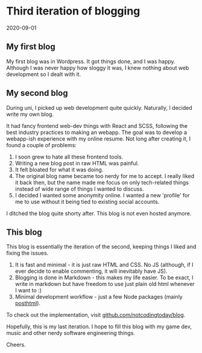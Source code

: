 <h1>Third iteration of blogging</h1>
<div class="center" md>2020-09-01</div>

## My first blog

My first blog was in Wordpress. It got things done, and I was happy. Although I was never happy how sloggy it was, I knew nothing about web development so I dealt with it.

## My second blog

During uni, I picked up web development quite quickly. Naturally, I decided write my own blog.

It had fancy frontend web-dev things with React and SCSS, following the best industry practices to making an webapp. The goal was to develop a webapp-ish experience with my online resume. Not long after creating it, I found a couple of problems:

1. I soon grew to hate all these frontend tools.
2. Writing a new blog post in raw HTML was painful.
3. It felt bloated for what it was doing.
4. The original blog name became too nerdy for me to accept. I really liked it back then, but the name made me focus on only tech-related things instead of wide range of things I wanted to discuss.
5. I decided I wanted some anonymity online. I wanted a new 'profile' for me to use without it being tied to existing social accounts.

I ditched the blog quite shorty after. This blog is not even hosted anymore.

## This blog

This blog is essentially the iteration of the second, keeping things I liked and fixing the issues.

1. It is fast and minimal - it is just raw HTML and CSS. No JS (although, if I ever decide to enable commenting, it will inevitably have JS).
2. Blogging is done in Markdown - this makes my life easier. To be exact, I write in markdown but have freedom to use just plain old html whenever I want to :)
3. Minimal development workflow - just a few Node packages (mainly [posthtml](https://github.com/posthtml/posthtml)).

To check out the implementation, visit [github.com/notcodingtoday/blog](https://github.com/notcodingtoday/blog).

Hopefully, this is my last iteration. I hope to fill this blog with my game dev, music and other nerdy software engineering things.

Cheers.
